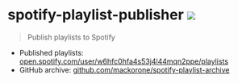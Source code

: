 # spotify-playlist-publisher [![](https://github.com/mackorone/spotify-playlist-publisher/actions/workflows/main.yml/badge.svg)](https://github.com/mackorone/spotify-playlist-publisher/actions/workflows/main.yml)

> Publish playlists to Spotify

- Published playlists: [open.spotify.com/user/w6hfc0hfa4s53j4l44mqn2ppe/playlists](https://open.spotify.com/user/w6hfc0hfa4s53j4l44mqn2ppe/playlists)
- GitHub archive: [github.com/mackorone/spotify-playlist-archive](https://github.com/mackorone/spotify-playlist-archive)
